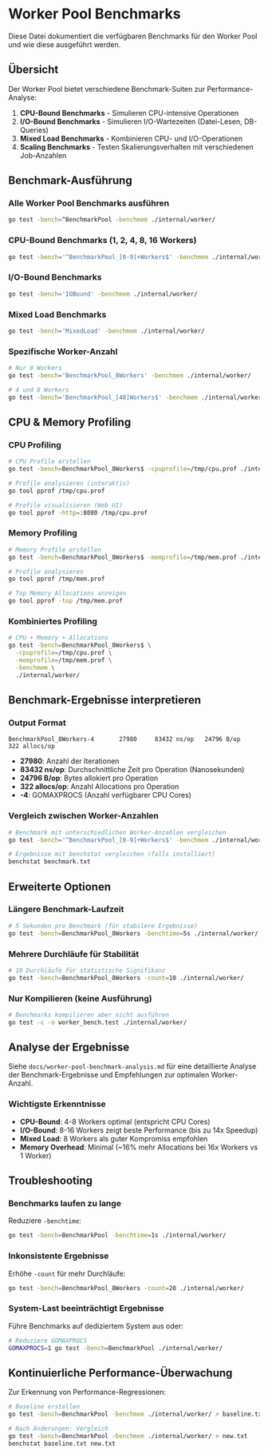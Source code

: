 # Worker Pool Benchmarks

Diese Datei dokumentiert die verfügbaren Benchmarks für den Worker Pool und wie diese ausgeführt werden.

## Übersicht

Der Worker Pool bietet verschiedene Benchmark-Suiten zur Performance-Analyse:

1. **CPU-Bound Benchmarks** - Simulieren CPU-intensive Operationen
2. **I/O-Bound Benchmarks** - Simulieren I/O-Wartezeiten (Datei-Lesen, DB-Queries)
3. **Mixed Load Benchmarks** - Kombinieren CPU- und I/O-Operationen
4. **Scaling Benchmarks** - Testen Skalierungsverhalten mit verschiedenen Job-Anzahlen

## Benchmark-Ausführung

### Alle Worker Pool Benchmarks ausführen

```bash
go test -bench=^BenchmarkPool -benchmem ./internal/worker/
```

### CPU-Bound Benchmarks (1, 2, 4, 8, 16 Workers)

```bash
go test -bench='^BenchmarkPool_[0-9]+Workers$' -benchmem ./internal/worker/
```

### I/O-Bound Benchmarks

```bash
go test -bench='IOBound' -benchmem ./internal/worker/
```

### Mixed Load Benchmarks

```bash
go test -bench='MixedLoad' -benchmem ./internal/worker/
```

### Spezifische Worker-Anzahl

```bash
# Nur 8 Workers
go test -bench='BenchmarkPool_8Workers' -benchmem ./internal/worker/

# 4 und 8 Workers
go test -bench='BenchmarkPool_[48]Workers$' -benchmem ./internal/worker/
```

## CPU & Memory Profiling

### CPU Profiling

```bash
# CPU Profile erstellen
go test -bench=BenchmarkPool_8Workers$ -cpuprofile=/tmp/cpu.prof ./internal/worker/

# Profile analysieren (interaktiv)
go tool pprof /tmp/cpu.prof

# Profile visualisieren (Web UI)
go tool pprof -http=:8080 /tmp/cpu.prof
```

### Memory Profiling

```bash
# Memory Profile erstellen
go test -bench=BenchmarkPool_8Workers$ -memprofile=/tmp/mem.prof ./internal/worker/

# Profile analysieren
go tool pprof /tmp/mem.prof

# Top Memory Allocations anzeigen
go tool pprof -top /tmp/mem.prof
```

### Kombiniertes Profiling

```bash
# CPU + Memory + Allocations
go test -bench=BenchmarkPool_8Workers$ \
  -cpuprofile=/tmp/cpu.prof \
  -memprofile=/tmp/mem.prof \
  -benchmem \
  ./internal/worker/
```

## Benchmark-Ergebnisse interpretieren

### Output Format

```
BenchmarkPool_8Workers-4       27980     83432 ns/op   24796 B/op     322 allocs/op
```

- **27980**: Anzahl der Iterationen
- **83432 ns/op**: Durchschnittliche Zeit pro Operation (Nanosekunden)
- **24796 B/op**: Bytes allokiert pro Operation
- **322 allocs/op**: Anzahl Allocations pro Operation
- **-4**: GOMAXPROCS (Anzahl verfügbarer CPU Cores)

### Vergleich zwischen Worker-Anzahlen

```bash
# Benchmark mit unterschiedlichen Worker-Anzahlen vergleichen
go test -bench='^BenchmarkPool_[0-9]+Workers$' -benchmem ./internal/worker/ | tee benchmark.txt

# Ergebnisse mit benchstat vergleichen (falls installiert)
benchstat benchmark.txt
```

## Erweiterte Optionen

### Längere Benchmark-Laufzeit

```bash
# 5 Sekunden pro Benchmark (für stabilere Ergebnisse)
go test -bench=BenchmarkPool_8Workers -benchtime=5s ./internal/worker/
```

### Mehrere Durchläufe für Stabilität

```bash
# 10 Durchläufe für statistische Signifikanz
go test -bench=BenchmarkPool_8Workers -count=10 ./internal/worker/
```

### Nur Kompilieren (keine Ausführung)

```bash
# Benchmarks kompilieren aber nicht ausführen
go test -c -o worker_bench.test ./internal/worker/
```

## Analyse der Ergebnisse

Siehe `docs/worker-pool-benchmark-analysis.md` für eine detaillierte Analyse der Benchmark-Ergebnisse und Empfehlungen zur optimalen Worker-Anzahl.

### Wichtigste Erkenntnisse

- **CPU-Bound**: 4-8 Workers optimal (entspricht CPU Cores)
- **I/O-Bound**: 8-16 Workers zeigt beste Performance (bis zu 14x Speedup)
- **Mixed Load**: 8 Workers als guter Kompromiss empfohlen
- **Memory Overhead**: Minimal (~16% mehr Allocations bei 16x Workers vs 1 Worker)

## Troubleshooting

### Benchmarks laufen zu lange

Reduziere `-benchtime`:
```bash
go test -bench=BenchmarkPool -benchtime=1s ./internal/worker/
```

### Inkonsistente Ergebnisse

Erhöhe `-count` für mehr Durchläufe:
```bash
go test -bench=BenchmarkPool_8Workers -count=20 ./internal/worker/
```

### System-Last beeinträchtigt Ergebnisse

Führe Benchmarks auf dediziertem System aus oder:
```bash
# Reduziere GOMAXPROCS
GOMAXPROCS=1 go test -bench=BenchmarkPool ./internal/worker/
```

## Kontinuierliche Performance-Überwachung

Zur Erkennung von Performance-Regressionen:

```bash
# Baseline erstellen
go test -bench=BenchmarkPool -benchmem ./internal/worker/ > baseline.txt

# Nach Änderungen: Vergleich
go test -bench=BenchmarkPool -benchmem ./internal/worker/ > new.txt
benchstat baseline.txt new.txt
```
